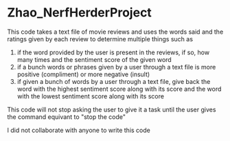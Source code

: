 # Zhao_NerfHerderProject


This code takes a text file of movie reviews and uses the words said and the ratings given by each review to determine multiple things such as 

1. if the word provided by the user is present in the reviews, if so, how many times and the sentiment score of the given word 
2. if a bunch words or phrases given by a user through a text file is more positive (compliment) or more negative (insult)
3. if given a bunch of words by a user through a text file, give back the word with the highest sentiment score along with its score and the word with the lowest sentiment score along with its score

This code will not stop asking the user to give it a task until the user gives the command equivant to "stop the code"
    
I did not collaborate with anyone to write this code